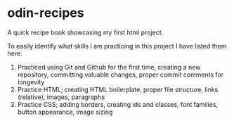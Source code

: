 # odin-recipes
A quick recipe book showcasing my first html project.

To easily identify what skills I am practicing in this project I have listed them here.

1. Practiced using Git and Github for the first time, creating a new repository, committing valuable changes, proper commit comments for longevity
2. Practice HTML; creating HTML boilerplate, proper file structure, links (relative), images, paragraphs
3. Practice CSS; adding borders, creating ids and classes, font families, button appearance, image sizing
